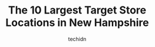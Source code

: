 ---
layout: ampstory
image: https://i0.wp.com/www.depkes.org/wp-content/uploads/2023/06/target-0-in-new-hampshire-1685968843.jpeg?resize=640,853
author: techidn
featured: false
description: Discover the impressive array of Target options in New Hampshire, where you can find 10 of the largest Target establishments in the area. From renowned classics to hidden gems, New Hampshire
title: The 10 Largest Target Store Locations in New Hampshire
cover:
   title: The 10 Largest Target Store Locations in New Hampshire
   subtitle: Rickpate
   background: https://www.depkes.org/wp-content/uploads/2023/06/target-0-in-new-hampshire-1685968843.jpeg

pages: 
 - layout: thirds
   top: <h1>#1 Target</h1>
   bottom: "<p>Surprisingly this stores main issue for me has been Lego. 3 times Ive purchased a sealed Lego set off their sales floor and gotten it home only to find out it was retu</p>"
   background: https://www.depkes.org/wp-content/uploads/2023/06/target-1-in-new-hampshire-1685968843.jpeg
   backgroundblur: true
 - layout: thirds
   top: <h1>#2 Target</h1>
   bottom: "<p>220 S River Rd, Bedford, NH 03110, United States</p>"
   background: https://www.depkes.org/wp-content/uploads/2023/06/target-2-in-new-hampshire-1685968844.jpeg
   cta:
      link: https://www.depkes.org/blog/the-10-largest-target-store-locations-in-new-hampshire/
      text: The 10 Largest Target Store Locations in New Hampshire
 - layout: thirds
   top: <h1>#3 Target</h1>
   bottom: "<p>80 DAmante Dr, Concord, NH 03301, United States</p>"
   background: https://www.depkes.org/wp-content/uploads/2023/06/target-3-in-new-hampshire-1685968844.jpeg
   cta:
      link: https://www.depkes.org/blog/the-10-largest-target-store-locations-in-new-hampshire/
      text: The 10 Largest Target Store Locations in New Hampshire
 - layout: thirds
   top: <h1>#4 Target</h1>
   bottom: "<p>67 Pleasant Valley St, Methuen, MA 01844, United States</p>"
   background: https://images.unsplash.com/photo-1574169208507-84376144848b?ixlib=rb-4.0.3&ixid=MnwxMjA3fDB8MHxwaG90by1wYWdlfHx8fGVufDB8fHx8&auto=format&fit=crop&w=640&h=853&q=80
   cta:
      link: https://www.depkes.org/blog/the-10-largest-target-store-locations-in-new-hampshire/
      text: The 10 Largest Target Store Locations in New Hampshire
 - layout: thirds
   top: <h1>#5 Target</h1>
   bottom: "<p>1450 Greenland Rd Ste 1, Greenland, NH 03840, United States</p>"
   background: https://images.unsplash.com/photo-1509114397022-ed747cca3f65?ixlib=rb-4.0.3&ixid=MnwxMjA3fDB8MHxwaG90by1wYWdlfHx8fGVufDB8fHx8&auto=format&fit=crop&w=640&h=853&q=80
   cta:
      link: https://www.depkes.org/blog/the-10-largest-target-store-locations-in-new-hampshire/
      text: The 10 Largest Target Store Locations in New Hampshire
 - layout: thirds
   top: <h1>#6 Target</h1>
   bottom: "<p>100 Quality Dr, Hooksett, NH 03106, United States</p>"
   background: https://images.unsplash.com/photo-1527067829737-402993088e6b?ixlib=rb-4.0.3&ixid=MnwxMjA3fDB8MHxwaG90by1wYWdlfHx8fGVufDB8fHx8&auto=format&fit=crop&w=640&h=853&q=80
   cta:
      link: https://www.depkes.org/blog/the-10-largest-target-store-locations-in-new-hampshire/
      text: The 10 Largest Target Store Locations in New Hampshire
 - layout: thirds
   top: <h1>#7 Target</h1>
   bottom: "<p>11 Andrews Rd, Somersworth, NH 03878, United States</p>"
   background: https://images.unsplash.com/photo-1534312527009-56c7016453e6?ixlib=rb-4.0.3&ixid=MnwxMjA3fDB8MHxwaG90by1wYWdlfHx8fGVufDB8fHx8&auto=format&fit=crop&w=640&h=853&q=80
   cta:
      link: https://www.depkes.org/blog/the-10-largest-target-store-locations-in-new-hampshire/
      text: The 10 Largest Target Store Locations in New Hampshire
 - layout: thirds
   middle: Continue reading...
   background: https://images.unsplash.com/photo-1488554378835-f7acf46e6c98?ixlib=rb-4.0.3&ixid=MnwxMjA3fDB8MHxwaG90by1wYWdlfHx8fGVufDB8fHx8&auto=format&fit=crop&w=640&h=853&q=80
   cta:
      link: https://www.depkes.org/blog/the-10-largest-target-store-locations-in-new-hampshire/
      text: The 10 Largest Target Store Locations in New Hampshire
      
---